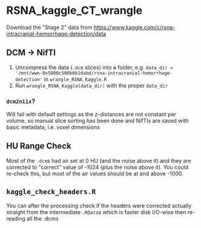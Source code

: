 # RSNA_kaggle_CT_wrangle

Download the "Stage 2" data from 
https://www.kaggle.com/c/rsna-intracranial-hemorrhage-detection/data

## DCM -> NifTI

1) Uncompress the data (`.dcm` slices) into a folder, e.g. `data_dir = '/mnt/wwn-0x5000c500b6b1dabd/rsna-intracranial-hemorrhage-detection'` in `wrangle_RSNA_Kaggle.R`
2) Run `wrangle_RSNA_Kaggle(data_dir)` with the proper `data_dir`

### `dcm2niix`?

Will fail with default settings as the _z_-distances are not constant per volume, so manual slice sorting has been done and NifTIs are saved with basic metadata, i.e. voxel dimensions

## HU Range Check

Most of the `.dcm`s had air set at 0 HU (and the noise above it) and they are corrected to "correct" value of -1024 (plus the noise above it). You could re-check this, but most of the air values should be at and above -1000.

## `kaggle_check_headers.R`

You can after the processing check if the headers were corrected actually straight from the intermediate `.RData`s which is faster disk I/O-wise then re-reading all the .dcms

